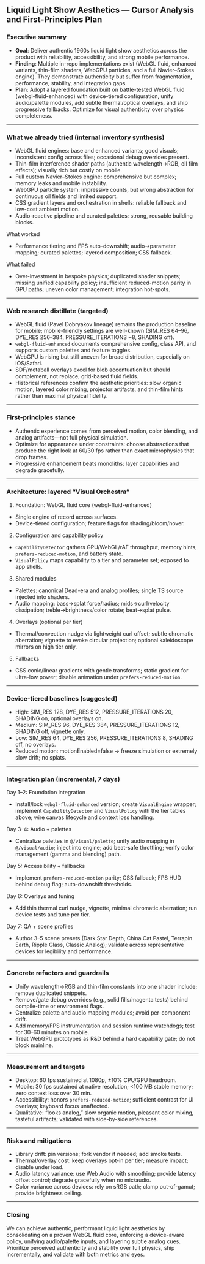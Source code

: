 ## Liquid Light Show Aesthetics — Cursor Analysis and First-Principles Plan

### Executive summary
- **Goal**: Deliver authentic 1960s liquid light show aesthetics across the product with reliability, accessibility, and strong mobile performance.
- **Finding**: Multiple in-repo implementations exist (WebGL fluid, enhanced variants, thin-film shaders, WebGPU particles, and a full Navier–Stokes engine). They demonstrate authenticity but suffer from fragmentation, performance, stability, and integration gaps.
- **Plan**: Adopt a layered foundation built on battle-tested WebGL fluid (webgl-fluid-enhanced) with device-tiered configuration, unify audio/palette modules, add subtle thermal/optical overlays, and ship progressive fallbacks. Optimize for visual authenticity over physics completeness.

---

### What we already tried (internal inventory synthesis)
- WebGL fluid engines: base and enhanced variants; good visuals; inconsistent config across files; occasional debug overrides present.
- Thin-film interference shader paths (authentic wavelength→RGB, oil film effects); visually rich but costly on mobile.
- Full custom Navier–Stokes engine: comprehensive but complex; memory leaks and mobile instability.
- WebGPU particle system: impressive counts, but wrong abstraction for continuous oil fields and limited support.
- CSS gradient layers and orchestration in shells: reliable fallback and low-cost ambient motion.
- Audio-reactive pipeline and curated palettes: strong, reusable building blocks.

What worked
- Performance tiering and FPS auto-downshift; audio→parameter mapping; curated palettes; layered composition; CSS fallback.

What failed
- Over-investment in bespoke physics; duplicated shader snippets; missing unified capability policy; insufficient reduced-motion parity in GPU paths; uneven color management; integration hot-spots.

---

### Web research distillate (targeted)
- WebGL fluid (Pavel Dobryakov lineage) remains the production baseline for mobile; mobile-friendly settings are well-known (SIM_RES 64–96, DYE_RES 256–384, PRESSURE_ITERATIONS ~8, SHADING off).
- `webgl-fluid-enhanced` documents comprehensive config, class API, and supports custom palettes and feature toggles.
- WebGPU is rising but still uneven for broad distribution, especially on iOS/Safari.
- SDF/metaball overlays excel for blob accentuation but should complement, not replace, grid-based fluid fields.
- Historical references confirm the aesthetic priorities: slow organic motion, layered color mixing, projector artifacts, and thin-film hints rather than maximal physical fidelity.

---

### First-principles stance
- Authentic experience comes from perceived motion, color blending, and analog artifacts—not full physical simulation.
- Optimize for appearance under constraints: choose abstractions that produce the right look at 60/30 fps rather than exact microphysics that drop frames.
- Progressive enhancement beats monoliths: layer capabilities and degrade gracefully.

---

### Architecture: layered “Visual Orchestra”
1) Foundation: WebGL fluid core (webgl-fluid-enhanced)
- Single engine of record across surfaces.
- Device-tiered configuration; feature flags for shading/bloom/hover.

2) Configuration and capability policy
- `CapabilityDetector` gathers GPU/WebGL/rAF throughput, memory hints, `prefers-reduced-motion`, and battery state.
- `VisualPolicy` maps capability to a tier and parameter set; exposed to app shells.

3) Shared modules
- Palettes: canonical Dead-era and analog profiles; single TS source injected into shaders.
- Audio mapping: bass→splat force/radius; mids→curl/velocity dissipation; treble→brightness/color rotate; beat→splat pulse.

4) Overlays (optional per tier)
- Thermal/convection nudge via lightweight curl offset; subtle chromatic aberration; vignette to evoke circular projection; optional kaleidoscope mirrors on high tier only.

5) Fallbacks
- CSS conic/linear gradients with gentle transforms; static gradient for ultra-low power; disable animation under `prefers-reduced-motion`.

---

### Device-tiered baselines (suggested)
- High: SIM_RES 128, DYE_RES 512, PRESSURE_ITERATIONS 20, SHADING on, optional overlays on.
- Medium: SIM_RES 96, DYE_RES 384, PRESSURE_ITERATIONS 12, SHADING off, vignette only.
- Low: SIM_RES 64, DYE_RES 256, PRESSURE_ITERATIONS 8, SHADING off, no overlays.
- Reduced motion: motionEnabled=false → freeze simulation or extremely slow drift; no splats.

---

### Integration plan (incremental, 7 days)
Day 1–2: Foundation integration
- Install/lock `webgl-fluid-enhanced` version; create `VisualEngine` wrapper; implement `CapabilityDetector` and `VisualPolicy` with the tier tables above; wire canvas lifecycle and context loss handling.

Day 3–4: Audio + palettes
- Centralize palettes in `@/visual/palette`; unify audio mapping in `@/visual/audio`; inject into engine; add beat-safe throttling; verify color management (gamma and blending) path.

Day 5: Accessibility + fallbacks
- Implement `prefers-reduced-motion` parity; CSS fallback; FPS HUD behind debug flag; auto-downshift thresholds.

Day 6: Overlays and tuning
- Add thin thermal curl nudge, vignette, minimal chromatic aberration; run device tests and tune per tier.

Day 7: QA + scene profiles
- Author 3–5 scene presets (Dark Star Depth, China Cat Pastel, Terrapin Earth, Ripple Glass, Classic Analog); validate across representative devices for legibility and performance.

---

### Concrete refactors and guardrails
- Unify wavelength→RGB and thin-film constants into one shader include; remove duplicated snippets.
- Remove/gate debug overrides (e.g., solid fills/magenta tests) behind compile-time or environment flags.
- Centralize palette and audio mapping modules; avoid per-component drift.
- Add memory/FPS instrumentation and session runtime watchdogs; test for 30–60 minutes on mobile.
- Treat WebGPU prototypes as R&D behind a hard capability gate; do not block mainline.

---

### Measurement and targets
- Desktop: 60 fps sustained at 1080p, ±10% CPU/GPU headroom.
- Mobile: 30 fps sustained at native resolution; <100 MB stable memory; zero context loss over 30 min.
- Accessibility: honors `prefers-reduced-motion`; sufficient contrast for UI overlays; keyboard focus unaffected.
- Qualitative: “looks analog,” slow organic motion, pleasant color mixing, tasteful artifacts; validated with side-by-side references.

---

### Risks and mitigations
- Library drift: pin versions; fork vendor if needed; add smoke tests.
- Thermal/overlay cost: keep overlays opt-in per tier; measure impact; disable under load.
- Audio latency variance: use Web Audio with smoothing; provide latency offset control; degrade gracefully when no mic/audio.
- Color variance across devices: rely on sRGB path; clamp out-of-gamut; provide brightness ceiling.

---

### Closing
We can achieve authentic, performant liquid light aesthetics by consolidating on a proven WebGL fluid core, enforcing a device-aware policy, unifying audio/palette inputs, and layering subtle analog cues. Prioritize perceived authenticity and stability over full physics, ship incrementally, and validate with both metrics and eyes.



